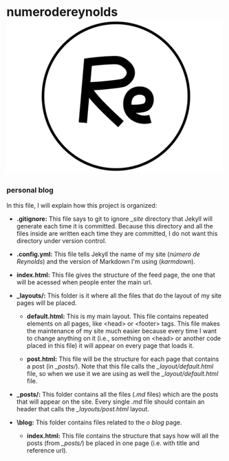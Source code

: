# numerodereynolds ![alt text](https://github.com/numerodereynolds/numerodereynolds.github.io/blob/master/images/numerodereynolds_logo.svg)
### personal blog

In this file, I will explain how this project is organized:

  - __.gitignore:__ This file says to git to ignore *_site* directory that Jekyll will generate each time it is committed. Because this directory and all the files inside are written each time they are committed, I do not want this directory under version control.
  
  - __.config.yml:__ This file tells Jekyll the name of my site (*número de Reynolds*) and the version of Markdown I'm using (*karmdown*).
  
  - __index.html:__ This file gives the structure of the feed page, the one that will be acessed when people enter the main url.
  
  - __\_layouts/:__ This folder is it where all the files that do the layout of my site pages will be placed.
      
    - __default.html:__ This is my main layout. This file contains repeated elements on all pages, like \<head> or \<footer> tags. This file makes the maintenance of my site much easier because every time I want to change anything on it (i.e., something on \<head> or another code placed in this file) it will appear on every page that loads it.
    
    - __post.html:__ This file will be the structure for each page that contains a post (in *_posts/*). Note that this file calls the *_layout/default.html* file, so when we use it we are using as well the *_layout/default.html* file.
    
   - __\_posts/:__ This folder contains all the files (*.md* files) which are the posts that will appear on the site. Every single *.md* file should contain an header that calls the *\_layouts/post.html* layout.
   
  - __\blog:__ This folder contains files related to the *o blog* page.
    
    - __index.html:__ This file contains the structure that says how will all the posts (from *\_posts/*) be placed in one page (i.e. with title and reference url).
